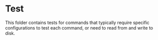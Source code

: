 # Test

This folder contains tests for commands that typically require specific configurations to test each command, or need to read from and write to disk.
